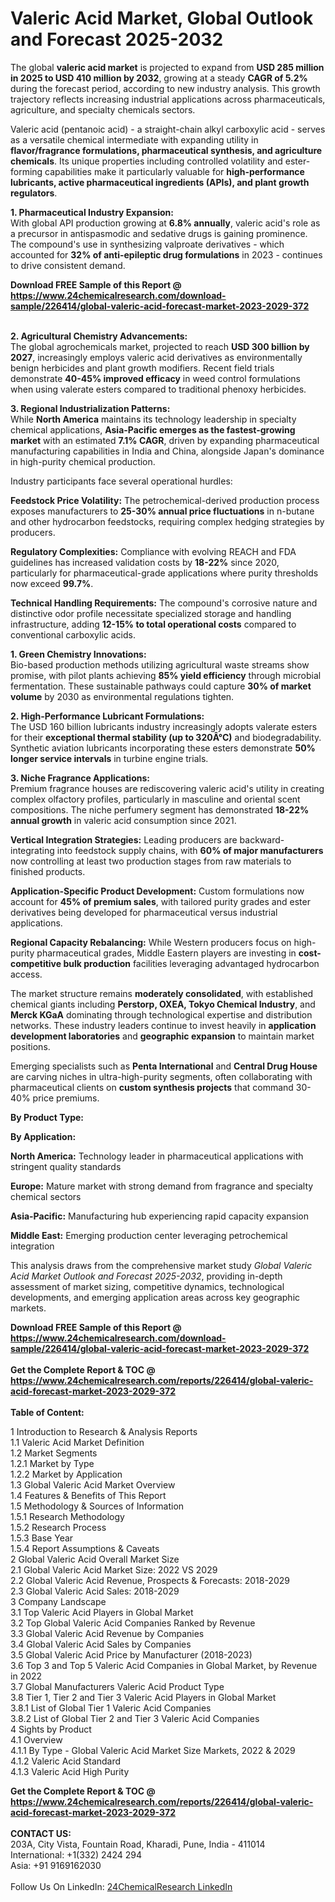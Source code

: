 <h1>Valeric Acid Market, Global Outlook and Forecast 2025-2032</h1><p>The global <strong>valeric acid market</strong> is projected to expand from <strong>USD 285 million in 2025 to USD 410 million by 2032</strong>, growing at a steady <strong>CAGR of 5.2%</strong> during the forecast period, according to new industry analysis. This growth trajectory reflects increasing industrial applications across pharmaceuticals, agriculture, and specialty chemicals sectors.</p><p>Valeric acid (pentanoic acid) - a straight-chain alkyl carboxylic acid - serves as a versatile chemical intermediate with expanding utility in <strong>flavor/fragrance formulations, pharmaceutical synthesis, and agriculture chemicals</strong>. Its unique properties including controlled volatility and ester-forming capabilities make it particularly valuable for <strong>high-performance lubricants, active pharmaceutical ingredients (APIs), and plant growth regulators</strong>.</p><p><strong>1. Pharmaceutical Industry Expansion:</strong><br>
With global API production growing at <strong>6.8% annually</strong>, valeric acid's role as a precursor in antispasmodic and sedative drugs is gaining prominence. The compound's use in synthesizing valproate derivatives - which accounted for <strong>32% of anti-epileptic drug formulations</strong> in 2023 - continues to drive consistent demand.</p><div><b>Download FREE Sample of this Report @ 
            <a href="https://www.24chemicalresearch.com/download-sample/226414/global-valeric-acid-forecast-market-2023-2029-372">
            https://www.24chemicalresearch.com/download-sample/226414/global-valeric-acid-forecast-market-2023-2029-372</a></b></div><br><p><strong>2. Agricultural Chemistry Advancements:</strong><br>
The global agrochemicals market, projected to reach <strong>USD 300 billion by 2027</strong>, increasingly employs valeric acid derivatives as environmentally benign herbicides and plant growth modifiers. Recent field trials demonstrate <strong>40-45% improved efficacy</strong> in weed control formulations when using valerate esters compared to traditional phenoxy herbicides.</p><p><strong>3. Regional Industrialization Patterns:</strong><br>
While <strong>North America</strong> maintains its technology leadership in specialty chemical applications, <strong>Asia-Pacific emerges as the fastest-growing market</strong> with an estimated <strong>7.1% CAGR</strong>, driven by expanding pharmaceutical manufacturing capabilities in India and China, alongside Japan's dominance in high-purity chemical production.</p><p>Industry participants face several operational hurdles:</p><p><strong>Feedstock Price Volatility:</strong> The petrochemical-derived production process exposes manufacturers to <strong>25-30% annual price fluctuations</strong> in n-butane and other hydrocarbon feedstocks, requiring complex hedging strategies by producers.</p><p><strong>Regulatory Complexities:</strong> Compliance with evolving REACH and FDA guidelines has increased validation costs by <strong>18-22%</strong> since 2020, particularly for pharmaceutical-grade applications where purity thresholds now exceed <strong>99.7%</strong>.</p><p><strong>Technical Handling Requirements:</strong> The compound's corrosive nature and distinctive odor profile necessitate specialized storage and handling infrastructure, adding <strong>12-15% to total operational costs</strong> compared to conventional carboxylic acids.</p><p><strong>1. Green Chemistry Innovations:</strong><br>
Bio-based production methods utilizing agricultural waste streams show promise, with pilot plants achieving <strong>85% yield efficiency</strong> through microbial fermentation. These sustainable pathways could capture <strong>30% of market volume</strong> by 2030 as environmental regulations tighten.</p><p><strong>2. High-Performance Lubricant Formulations:</strong><br>
The USD 160 billion lubricants industry increasingly adopts valerate esters for their <strong>exceptional thermal stability (up to 320Â°C)</strong> and biodegradability. Synthetic aviation lubricants incorporating these esters demonstrate <strong>50% longer service intervals</strong> in turbine engine trials.</p><p><strong>3. Niche Fragrance Applications:</strong><br>
Premium fragrance houses are rediscovering valeric acid's utility in creating complex olfactory profiles, particularly in masculine and oriental scent compositions. The niche perfumery segment has demonstrated <strong>18-22% annual growth</strong> in valeric acid consumption since 2021.</p><p><strong>Vertical Integration Strategies:</strong> Leading producers are backward-integrating into feedstock supply chains, with <strong>60% of major manufacturers</strong> now controlling at least two production stages from raw materials to finished products.</p><p><strong>Application-Specific Product Development:</strong> Custom formulations now account for <strong>45% of premium sales</strong>, with tailored purity grades and ester derivatives being developed for pharmaceutical versus industrial applications.</p><p><strong>Regional Capacity Rebalancing:</strong> While Western producers focus on high-purity pharmaceutical grades, Middle Eastern players are investing in <strong>cost-competitive bulk production</strong> facilities leveraging advantaged hydrocarbon access.</p><p>The market structure remains <strong>moderately consolidated</strong>, with established chemical giants including <strong>Perstorp, OXEA, Tokyo Chemical Industry</strong>, and <strong>Merck KGaA</strong> dominating through technological expertise and distribution networks. These industry leaders continue to invest heavily in <strong>application development laboratories</strong> and <strong>geographic expansion</strong> to maintain market positions.</p><p>Emerging specialists such as <strong>Penta International</strong> and <strong>Central Drug House</strong> are carving niches in ultra-high-purity segments, often collaborating with pharmaceutical clients on <strong>custom synthesis projects</strong> that command 30-40% price premiums.</p><p><strong>By Product Type:</strong></p><p><strong>By Application:</strong></p><p><strong>North America:</strong> Technology leader in pharmaceutical applications with stringent quality standards</p><p><strong>Europe:</strong> Mature market with strong demand from fragrance and specialty chemical sectors</p><p><strong>Asia-Pacific:</strong> Manufacturing hub experiencing rapid capacity expansion</p><p><strong>Middle East:</strong> Emerging production center leveraging petrochemical integration</p><p>This analysis draws from the comprehensive market study <em>Global Valeric Acid Market Outlook and Forecast 2025-2032</em>, providing in-depth assessment of market sizing, competitive dynamics, technological developments, and emerging application areas across key geographic markets.</p><div><b>Download FREE Sample of this Report @ 
            <a href="https://www.24chemicalresearch.com/download-sample/226414/global-valeric-acid-forecast-market-2023-2029-372">
            https://www.24chemicalresearch.com/download-sample/226414/global-valeric-acid-forecast-market-2023-2029-372</a></b></div><br><div><b>Get the Complete Report & TOC @ 
            <a href="https://www.24chemicalresearch.com/reports/226414/global-valeric-acid-forecast-market-2023-2029-372">
            https://www.24chemicalresearch.com/reports/226414/global-valeric-acid-forecast-market-2023-2029-372</a></b></div><br>
            <b>Table of Content:</b><p>1 Introduction to Research & Analysis Reports<br />
    1.1 Valeric Acid Market Definition<br />
    1.2 Market Segments<br />
        1.2.1 Market by Type<br />
        1.2.2 Market by Application<br />
    1.3 Global Valeric Acid Market Overview<br />
    1.4 Features & Benefits of This Report<br />
    1.5 Methodology & Sources of Information<br />
        1.5.1 Research Methodology<br />
        1.5.2 Research Process<br />
        1.5.3 Base Year<br />
        1.5.4 Report Assumptions & Caveats<br />
2 Global Valeric Acid Overall Market Size<br />
    2.1 Global Valeric Acid Market Size: 2022 VS 2029<br />
    2.2 Global Valeric Acid Revenue, Prospects & Forecasts: 2018-2029<br />
    2.3 Global Valeric Acid Sales: 2018-2029<br />
3 Company Landscape<br />
    3.1 Top Valeric Acid Players in Global Market<br />
    3.2 Top Global Valeric Acid Companies Ranked by Revenue<br />
    3.3 Global Valeric Acid Revenue by Companies<br />
    3.4 Global Valeric Acid Sales by Companies<br />
    3.5 Global Valeric Acid Price by Manufacturer (2018-2023)<br />
    3.6 Top 3 and Top 5 Valeric Acid Companies in Global Market, by Revenue in 2022<br />
    3.7 Global Manufacturers Valeric Acid Product Type<br />
    3.8 Tier 1, Tier 2 and Tier 3 Valeric Acid Players in Global Market<br />
        3.8.1 List of Global Tier 1 Valeric Acid Companies<br />
        3.8.2 List of Global Tier 2 and Tier 3 Valeric Acid Companies<br />
4 Sights by Product<br />
    4.1 Overview<br />
        4.1.1 By Type - Global Valeric Acid Market Size Markets, 2022 & 2029<br />
        4.1.2 Valeric Acid Standard<br />
        4.1.3 Valeric Acid High Purity<br />
 </p><div><b>Get the Complete Report & TOC @ 
            <a href="https://www.24chemicalresearch.com/reports/226414/global-valeric-acid-forecast-market-2023-2029-372">
            https://www.24chemicalresearch.com/reports/226414/global-valeric-acid-forecast-market-2023-2029-372</a></b></div><br><b>CONTACT US:</b><br>
            203A, City Vista, Fountain Road, Kharadi, Pune, India - 411014<br>
            International: +1(332) 2424 294<br>
            Asia: +91 9169162030 <br><br>
            Follow Us On LinkedIn: <a href="https://www.linkedin.com/company/24chemicalresearch/">24ChemicalResearch LinkedIn</a>